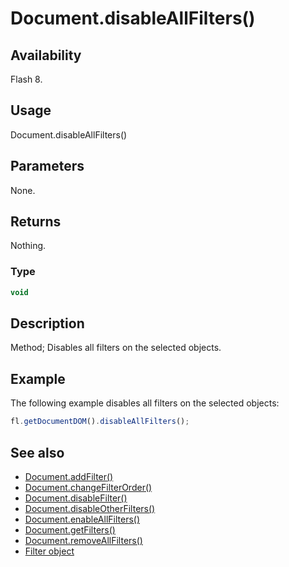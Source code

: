 # Document.disableAllFilters()

## Availability

Flash 8.

## Usage

Document.disableAllFilters()

## Parameters

None.

## Returns

Nothing.

### Type

```typescript
void
```

## Description

Method; Disables all filters on the selected objects.

## Example

The following example disables all filters on the selected objects:

```javascript
fl.getDocumentDOM().disableAllFilters();
```

## See also

- [Document.addFilter()](../Document_object/Document3.md)
- [Document.changeFilterOrder()](../Document_object/Document29.md)
- [Document.disableFilter()](../Document_object/Document47.md)
- [Document.disableOtherFilters()](../Document_object/Document48.md)
- [Document.enableAllFilters()](../Document_object/Document58.md)
- [Document.getFilters()](../Document_object/Document79.md)
- [Document.removeAllFilters()](../Document_object/Document240.md)
- [Filter object](../Filter_object/Filter_summary.md)
